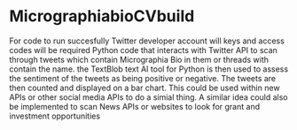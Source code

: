 # MicrographiabioCVbuild
For code to run succesfully Twitter developer account will keys and access codes will be required
Python code that interacts with Twitter API to scan through tweets which contain Micrographia Bio in them or threads with contain the name. the TextBlob text AI tool for Python is then used to assess the sentiment of the tweets as being positive or negative. The tweets are then counted and displayed on a bar chart.
This could be used within new APIs or other social media APIs to do a simial thing.
A similar idea could also be implemented to scan News APIs or websites to look for grant and investment opportunities
